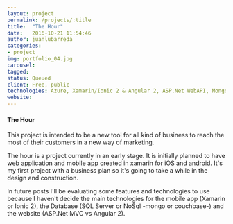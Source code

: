 ```yaml
---
layout: project
permalink: /projects/:title
title:  "The Hour"
date:   2016-10-21 11:54:46
author: juanlubarreda
categories:
- project
img: portfolio_04.jpg
carousel:
tagged: 
status: Queued
client: Free, public
technologies: Azure, Xamarin/Ionic 2 & Angular 2, ASP.Net WebAPI, MongoDB or Sql Server
website: 
---
```

#### The Hour 
This project is intended to be a new tool for all kind of business to reach the most of their customers in a new way of marketing.

The hour is a project currently in an early stage. It is initially planned to have web application and mobile app created in xamarin for iOS and android. It's my first project with a business plan so it's going to take a while in the design and construction.

In future posts I'll be evaluating some features and technologies to use because I haven't decide the main technologies for the mobile app (Xamarin or Ionic 2), the Database (SQL Server or NoSql -mongo or couchbase-) and the website (ASP.Net MVC vs Angular 2).
